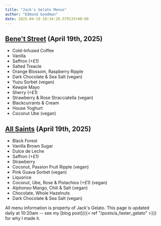 ```yaml
---
title: "Jack's Gelato Menus"
author: "Edmund Goodman"
date: 2025-04-19 10:34:28.579133+00:00
---
```


## [Bene't Street](https://www.jacksgelato.com/bene-t-street-menu) (April 19th, 2025)

- Cold-Infused Coffee
- Vanilla
- Saffron (+£1)
- Salted Treacle
- Orange Blossom, Raspberry Ripple
- Dark Chocolate & Sea Salt (vegan)
- Yuzu Sorbet (vegan)
- Kewpie Mayo
- Sherry (+£1)
- Strawberry & Rose Stracciatella (vegan)
- Blackcurrants & Cream
- House Yoghurt
- Coconut Ube (vegan)


## [All Saints](https://www.jacksgelato.com/all-saints-menu) (April 19th, 2025)

- Black Forest
- Vanilla Brown Sugar
- Dulce de Leche
- Saffron (+£1)
- Strawberry
- Coconut, Passion Fruit Ripple (vegan)
- Pink Guava Sorbet (vegan)
- Liquorice
- Coconut, Ube, Rose & Pistachios (+£1) (vegan)
- Alphonso Mango, Chili & Salt (vegan)
- Chocolate, Whole Hazelnuts
- Dark Chocolate & Sea Salt (vegan)

All menu information is property of Jack's Gelato. This page is
updated daily at 10:20am -- see my
[blog post]({{< ref "/posts/a_faster_gelato" >}}) for why I made it.
